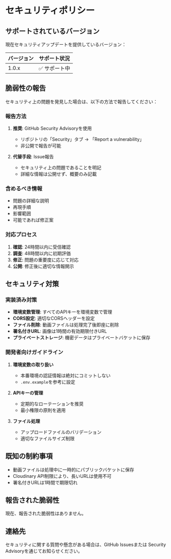 # セキュリティポリシー

## サポートされているバージョン

現在セキュリティアップデートを提供しているバージョン：

| バージョン | サポート状況 |
| ------- | ----------- |
| 1.0.x   | ✅ サポート中  |

## 脆弱性の報告

セキュリティ上の問題を発見した場合は、以下の方法で報告してください：

### 報告方法

1. **推奨**: GitHub Security Advisoryを使用
   - リポジトリの「Security」タブ → 「Report a vulnerability」
   - 非公開で報告が可能

2. **代替手段**: Issue報告
   - セキュリティ上の問題であることを明記
   - 詳細な情報は公開せず、概要のみ記載

### 含めるべき情報

- 問題の詳細な説明
- 再現手順
- 影響範囲
- 可能であれば修正案

### 対応プロセス

1. **確認**: 24時間以内に受信確認
2. **調査**: 48時間以内に初期評価
3. **修正**: 問題の重要度に応じて対応
4. **公開**: 修正後に適切な情報開示

## セキュリティ対策

### 実装済み対策

- **環境変数管理**: すべてのAPIキーを環境変数で管理
- **CORS設定**: 適切なCORSヘッダーを設定
- **ファイル削除**: 動画ファイルは処理完了後即座に削除
- **署名付きURL**: 画像は1時間の有効期限付きURL
- **プライベートストレージ**: 機密データはプライベートバケットに保存

### 開発者向けガイドライン

1. **環境変数の取り扱い**
   - 本番環境の認証情報は絶対にコミットしない
   - `.env.example`を参考に設定

2. **APIキーの管理**
   - 定期的なローテーションを推奨
   - 最小権限の原則を適用

3. **ファイル処理**
   - アップロードファイルのバリデーション
   - 適切なファイルサイズ制限

## 既知の制約事項

- 動画ファイルは処理中に一時的にパブリックバケットに保存
- Cloudinary API制限により、長いURLは使用不可
- 署名付きURLは1時間で期限切れ

## 報告された脆弱性

現在、報告された脆弱性はありません。

## 連絡先

セキュリティに関する質問や懸念がある場合は、GitHub Issuesまたは Security Advisoryを通じてお知らせください。